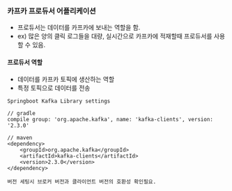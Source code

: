 ### 카프카 프로듀서 어플리케이션

- 프로듀서는 데이터를 카프카에 보내는 역할을 함.
- ex) 많은 양의 클릭 로그들을 대량, 실시간으로 카프카에 적재할때 프로듀서를 사용할 수 있음.

#### 프로듀서 역할
- 데이터를 카프카 토픽에 생산하는 역할
- 특정 토픽으로 데이터를 전송

```
Springboot Kafka Library settings

// gradle
compile group: 'org.apache.kafka', name: 'kafka-clients', version: '2.3.0'

// maven
<dependency>
    <groupId>org.apache.kafka</groupId>
    <artifactId>kafka-clients</artifactId>
    <version>2.3.0</version>
</dependency>

버전 세팅시 브로커 버전과 클라이언트 버전의 호환성 확인필요.
```